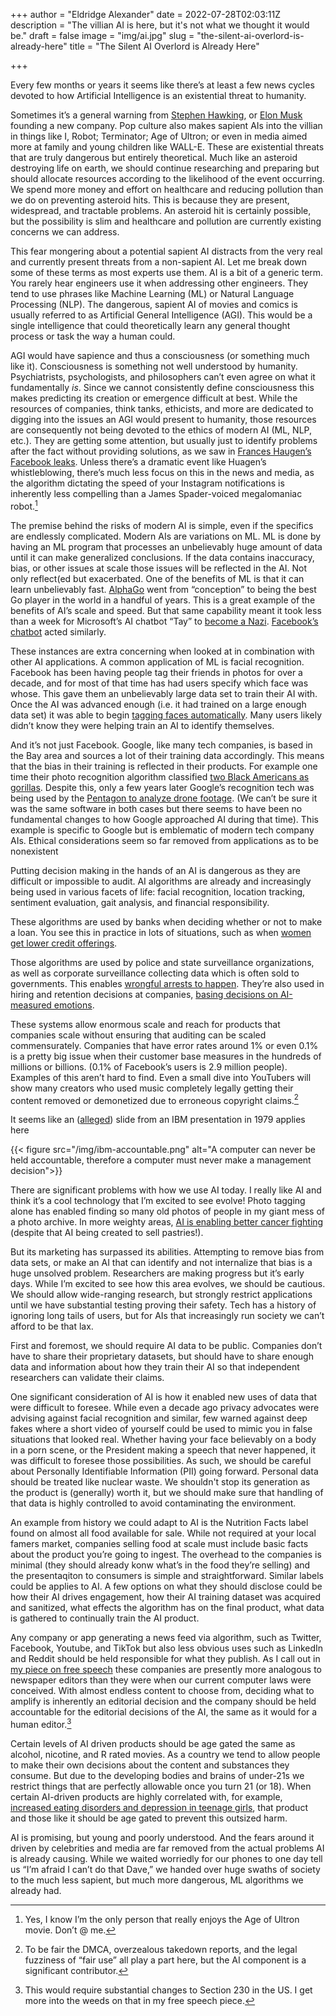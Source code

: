 +++
author = "Eldridge Alexander"
date = 2022-07-28T02:03:11Z
description = "The villian AI is here, but it's not what we thought it would be."
draft = false
image = "img/ai.jpg"
slug = "the-silent-ai-overlord-is-already-here"
title = "The Silent AI Overlord is Already Here"

+++

Every few months or years it seems like there’s at least a few news cycles devoted to how Artificial Intelligence is an existential threat to humanity.

Sometimes it’s a general warning from [Stephen Hawking](https://www.bbc.com/news/technology-30290540), or [Elon Musk](https://www.theguardian.com/technology/2014/oct/27/elon-musk-artificial-intelligence-ai-biggest-existential-threat) founding a new company. Pop culture also makes sapient AIs into the villian in things like I, Robot; Terminator; Age of Ultron; or even in media aimed more at family and young children like WALL-E. These are existential threats that are truly dangerous but entirely theoretical. Much like an asteroid destroying life on earth, we should continue researching and preparing but should allocate resources according to the likelihood of the event occurring. We spend more money and effort on healthcare and reducing pollution than we do on preventing asteroid hits. This is because they are present, widespread, and tractable problems. An asteroid hit is certainly possible, but the possibility is slim and healthcare and pollution are currently existing concerns we can address.

This fear mongering about a potential sapient AI distracts from the very real and currently present threats from a non-sapient AI. Let me break down some of these terms as most experts use them. AI is a bit of a generic term. You rarely hear engineers use it when addressing other engineers. They tend to use phrases like Machine Learning (ML) or Natural Language Processing (NLP). The dangerous, sapient AI of movies and comics is usually referred to as Artificial General Intelligence (AGI). This would be a single intelligence that could theoretically learn any general thought process or task the way a human could.

AGI would have sapience and thus a consciousness (or something much like it). Consciousness is something not well understood by humanity. Psychiatrists, psychologists, and philosophers can’t even agree on what it fundamentally *is*. Since we cannot consistently define consciousness this makes predicting its creation or emergence difficult at best. While the resources of companies, think tanks, ethicists, and more are dedicated to digging into the issues an AGI would present to humanity, those resources are consequently not being devoted to the ethics of modern AI (ML, NLP, etc.). They are getting some attention, but usually just to identify problems after the fact without providing solutions, as we saw in [Frances Haugen’s Facebook leaks](https://en.wikipedia.org/wiki/2021_Facebook_leak). Unless there’s a dramatic event like Huagen’s whistleblowing, there’s much less focus on this in the news and media, as the algorithm dictating the speed of your Instagram notifications is inherently less compelling than a James Spader-voiced megalomaniac robot.[^1]

[^1]: Yes, I know I’m the only person that really enjoys the Age of Ultron movie. Don’t @ me.


The premise behind the risks of modern AI is simple, even if the specifics are endlessly complicated. Modern AIs are variations on ML. ML is done by having an ML program that processes an unbelievably huge amount of data until it can make generalized conclusions. If the data contains inaccuracy, bias, or other issues at scale those issues will be reflected in the AI. Not only reflect(ed but exacerbated. One of the benefits of ML is that it can learn unbelievably  fast. [AlphaGo](https://www.deepmind.com/research/highlighted-research/alphago) went from “conception” to being the best Go player in the world in a handful of years. This is a great example of the benefits of AI’s scale and speed. But that same capability meant it took less than a week for Microsoft’s AI chatbot “Tay” to [become a Nazi](https://www.cbsnews.com/news/microsoft-shuts-down-ai-chatbot-after-it-turned-into-racist-nazi/). [Facebook’s chatbot](https://www.bloomberg.com/news/articles/2022-08-08/meta-s-ai-chatbot-repeats-election-and-anti-semitic-conspiracies) acted similarly.

These instances are extra concerning when looked at in combination with other AI applications. A common application of ML is facial recognition. Facebook has been having people tag their friends in photos for over a decade, and for most of that time has had users specify which face was whose. This gave them an unbelievably large data set to train their AI with. Once the AI was advanced enough (i.e. it had trained on a large enough data set) it was able to begin [tagging faces automatically](https://web.archive.org/web/20130714070457/https://blog.facebook.com/blog.php?post=46714588713). Many users likely didn’t know they were helping train an AI to identify themselves.

And it’s not just Facebook. Google, like many tech companies, is based in the Bay area and sources a lot of their training data accordingly. This means that the bias in their training is reflected in their products. For example one time their photo recognition algorithm classified [two Black Americans as gorillas](https://finance.yahoo.com/news/google-photos-mislabels-two-black-americans-as-122793782784.html). Despite this, only a few years later Google’s recognition tech was being used by the [Pentagon to analyze drone footage](https://www.bbc.com/news/technology-43316667). (We can’t be sure it was the same software in both cases but there seems to have been no fundamental changes to how Google approached AI during that time). This example is specific to Google but is emblematic of modern tech company AIs. Ethical considerations seem so far removed from applications as to be nonexistent

Putting decision making in the hands of an AI is dangerous as they are difficult or impossible to audit. AI algorithms are already and increasingly being used in various facets of life: facial recognition, location tracking, sentiment evaluation, gait analysis, and financial responsibility. 

These algorithms are used by banks when deciding whether or not to make a loan. You see this in practice in lots of situations, such as when [women get lower credit offerings](https://www.cnn.com/2019/11/12/business/apple-card-gender-bias/index.html).

Those algorithms are used by police and state surveillance organizations, as well as corporate surveillance collecting data which is often sold to governments. This enables [wrongful arrests to happen](https://www.washingtonpost.com/opinions/2020/06/24/i-was-wrongfully-arrested-because-facial-recognition-why-are-police-allowed-use-this-technology/). They’re also used in hiring and retention decisions at companies, [basing decisions on AI-measured emotions](https://www.inc.com/minda-zetlin/ai-is-now-analyzing-candidates-facial-expressions-during-video-job-interviews.html). 

These systems allow enormous scale and reach for products that companies scale without ensuring that auditing can be scaled commensurately. Companies that have error rates around 1% or even 0.1% is a pretty big issue when their customer base measures in the hundreds of millions or billions. (0.1% of Facebook’s users is 2.9 million people). Examples of this aren’t hard to find. Even a small dive into YouTubers will show many creators who used music completely legally getting their content removed or demonetized due to erroneous copyright claims.[^2]

[^2]: To be fair the DMCA, overzealous takedown reports, and the legal fuzziness of “fair use” all play a part here, but the AI component is a significant contributor.

It seems like an ([alleged](https://twitter.com/bumblebike/status/832394003492564993?s=20)) slide from an IBM presentation in 1979 applies here

{{< figure src="/img/ibm-accountable.png" alt="A computer can never be held accountable, therefore a computer must never make a management decision">}}

There are significant problems with how we use AI today. I really like AI and think it’s a cool technology that I’m excited to see evolve! Photo tagging alone has enabled finding so many old photos of people in my giant mess of a photo archive. In more weighty areas, [AI is enabling better cancer fighting](https://www.newyorker.com/tech/annals-of-technology/the-pastry-ai-that-learned-to-fight-cancer) (despite that AI being created to sell pastries!).

But its marketing has surpassed its abilities. Attempting to remove bias from data sets, or make an AI that can identify and not internalize that bias is a huge unsolved problem. Researchers are making progress but it’s early days. While I’m excited to see how this area evolves, we should be cautious. We should allow wide-ranging research, but strongly restrict applications until we have substantial testing proving their safety. Tech has a history of ignoring long tails of users, but for AIs that increasingly run society we can’t afford to be that lax.

First and foremost, we should require AI data to be public. Companies don’t have to share their proprietary datasets, but should have to share enough data and information about how they train their AI so that independent researchers can validate their claims.

One significant consideration of AI is how it enabled new uses of data that were difficult to foresee. While even a decade ago privacy advocates were advising against facial recognition and similar, few warned against deep fakes where a short video of yourself could be used to mimic you in false situations that looked real. Whether having your face believably on a body in a porn scene, or the President making a speech that never happened, it was difficult to foresee those possibilities. As such, we should be careful about Personally Identifiable Information (PII) going forward. Personal data should be treated like nuclear waste. We shouldn't stop its generation as the product is (generally) worth it, but we should make sure that handling of that data is highly controlled to avoid contaminating the environment.

An example from history we could adapt to AI is the Nutrition Facts label found on almost all food available for sale. While not required at your local famers market, companies selling food at scale must include basic facts about the product you’re going to ingest. The overhead to the companies is minimal (they should already konw what’s in the food they’re selling) and the presentaqiton to consumers is simple and straightforward. Similar labels could be applies to AI. A few options on what they should disclose could be how their AI drives engagement, how their AI training dataset was acquired and sanitized, what effects the algorithm has on the final product, what data is gathered to continually train the AI product.

Any company or app generating a news feed via algorithm, such as Twitter, Facebook, Youtube, and TikTok but also less obvious uses such as LinkedIn and Reddit should be held responsible for what they publish. As I call out in [my piece on free speech](/2022/07/06/free-speech-and-antitrust/) these companies are presently more analogous to newspaper editors than they were when our current computer laws were conceived. With almost endless content to choose from, deciding what to amplify is inherently an editorial decision and the company should be held accountable for the editorial decisions of the AI, the same as it would for a human editor.[^3]

[^3]: This would require substantial changes to Section 230 in the US. I get more into the weeds on that in my free speech piece. 

Certain levels of AI driven products should be age gated the same as alcohol, nicotine, and R rated movies. As a country we tend to allow people to make their own decisions about the content and substances they consume. But due to the developing bodies and brains of under-21s we restrict things that are perfectly allowable once you turn 21 (or 18). When certain AI-driven products are highly correlated with, for example, [increased eating disorders and depression in teenage girls](https://abc13.com/instagram-causes-eating-disorders-depression-in-young-girls-new-l/12074932/), that product and those like it should be age gated to prevent this outsized harm.

AI is promising, but young and poorly understood. And the fears around it driven by celebrities and media are far removed from the actual problems AI is already causing. While we waited worriedly for our phones to one day tell us “I’m afraid I can’t do that Dave,” we handed over huge swaths of society to the much less sapient, but much more dangerous, ML algorithms we already had.